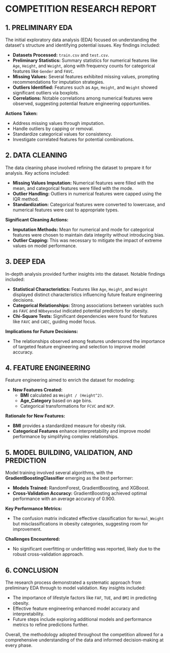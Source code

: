 # COMPETITION RESEARCH REPORT

## 1. PRELIMINARY EDA
The initial exploratory data analysis (EDA) focused on understanding the dataset's structure and identifying potential issues. Key findings included:

- **Datasets Processed:** `train.csv` and `test.csv`.
- **Preliminary Statistics:** Summary statistics for numerical features like `Age`, `Height`, and `Weight`, along with frequency counts for categorical features like `Gender` and `FAVC`.
- **Missing Values:** Several features exhibited missing values, prompting recommendations for imputation strategies.
- **Outliers Identified:** Features such as `Age`, `Height`, and `Weight` showed significant outliers via boxplots.
- **Correlations:** Notable correlations among numerical features were observed, suggesting potential feature engineering opportunities.
  
**Actions Taken:**
- Address missing values through imputation.
- Handle outliers by capping or removal.
- Standardize categorical values for consistency.
- Investigate correlated features for potential combinations.

## 2. DATA CLEANING
The data cleaning phase involved refining the dataset to prepare it for analysis. Key actions included:

- **Missing Values Imputation:** Numerical features were filled with the mean, and categorical features were filled with the mode.
- **Outlier Handling:** Outliers in numerical features were capped using the IQR method.
- **Standardization:** Categorical features were converted to lowercase, and numerical features were cast to appropriate types.

**Significant Cleaning Actions:**
- **Imputation Methods:** Mean for numerical and mode for categorical features were chosen to maintain data integrity without introducing bias.
- **Outlier Capping:** This was necessary to mitigate the impact of extreme values on model performance.

## 3. DEEP EDA
In-depth analysis provided further insights into the dataset. Notable findings included:

- **Statistical Characteristics:** Features like `Age`, `Height`, and `Weight` displayed distinct characteristics influencing future feature engineering decisions.
- **Categorical Relationships:** Strong associations between variables such as `FAVC` and `NObeyesdad` indicated potential predictors for obesity.
- **Chi-Square Tests:** Significant dependencies were found for features like `FAVC` and `CAEC`, guiding model focus.

**Implications for Future Decisions:**
- The relationships observed among features underscored the importance of targeted feature engineering and selection to improve model accuracy.

## 4. FEATURE ENGINEERING
Feature engineering aimed to enrich the dataset for modeling:

- **New Features Created:**
  - **BMI** calculated as `Weight / (Height^2)`.
  - **Age_Category** based on age bins.
  - Categorical transformations for `FCVC` and `NCP`.

**Rationale for New Features:**
- **BMI** provides a standardized measure for obesity risk.
- **Categorical Features** enhance interpretability and improve model performance by simplifying complex relationships.

## 5. MODEL BUILDING, VALIDATION, AND PREDICTION
Model training involved several algorithms, with the **GradientBoostingClassifier** emerging as the best performer:

- **Models Trained:** RandomForest, GradientBoosting, and XGBoost.
- **Cross-Validation Accuracy:** GradientBoosting achieved optimal performance with an average accuracy of 0.900.

**Key Performance Metrics:**
- The confusion matrix indicated effective classification for `Normal_Weight` but misclassifications in obesity categories, suggesting room for improvement.

**Challenges Encountered:**
- No significant overfitting or underfitting was reported, likely due to the robust cross-validation approach.

## 6. CONCLUSION
The research process demonstrated a systematic approach from preliminary EDA through to model validation. Key insights included:

- The importance of lifestyle factors like `FAF`, `TUE`, and `BMI` in predicting obesity.
- Effective feature engineering enhanced model accuracy and interpretability.
- Future steps include exploring additional models and performance metrics to refine predictions further.

Overall, the methodology adopted throughout the competition allowed for a comprehensive understanding of the data and informed decision-making at every phase.